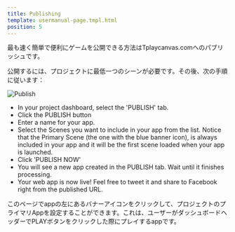 ```yaml
---
title: Publishing
template: usermanual-page.tmpl.html
position: 5
---
```


最も速く簡単で便利にゲームを公開できる方法はTplaycanvas.comへのパブリッシュです。

公開するには、プロジェクトに最低一つのシーンが必要です。その後、次の手順に従います：

![Publish][1]

* In your project dashboard, select the 'PUBLISH' tab.
* Click the PUBLISH button
* Enter a name for your app.
* Select the Scenes you want to include in your app from the list. Notice that the Primary Scene (the one with the blue banner icon), is always included in your app and it will be the first scene loaded when your app is launched.
* Click 'PUBLISH NOW'
* You will see a new app created in the PUBLISH tab. Wait until it finishes processing.
* Your web app is now live! Feel free to tweet it and share to Facebook right from the published URL.

このページでappの左にあるバナーアイコンをクリックして、プロジェクトのプライマリAppを設定することができます。これは、ユーザーがダッシュボードヘッダーでPLAYボタンをクリックした際にプレイするappです。

[1]: /images/platform/dashboard_publish.png

